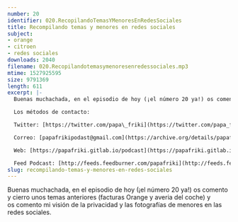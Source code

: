 ```yaml
---
number: 20
identifier: 020.RecopilandoTemasYMenoresEnRedesSociales
title: Recompilando temas y menores en redes sociales
subject:
- orange
- citroen
- redes sociales
downloads: 2040
filename: 020.Recopilandotemasymenoresenredessociales.mp3
mtime: 1527925595
size: 9791369
length: 611
excerpt: |-
  Buenas muchachada, en el episodio de hoy (¡el número 20 ya!) os comento y cierro unos temas anteriores (facturas Orange y averia del coche) y os comento mi visión de la privacidad y las fotografías de menores en las redes sociales.

  Los métodos de contacto:

  Twitter: [https://twitter.com/papa\_friki](https://twitter.com/papa_friki)

  Correo: [papafrikipodast@gmail.com](https://archive.org/details/papafrikipodast@gmail.com)

  Web: [https://papafriki.gitlab.io/podcast](https://papafriki.gitlab.io/podcast)

  Feed Podcast: [http://feeds.feedburner.com/papafriki](http://feeds.feedburner.com/papafriki)
slug: recompilando-temas-y-menores-en-redes-sociales
---
```

Buenas muchachada, en el episodio de hoy (¡el número 20 ya!) os comento y cierro unos temas anteriores (facturas Orange y averia del coche) y os comento mi visión de la privacidad y las fotografías de menores en las redes sociales.